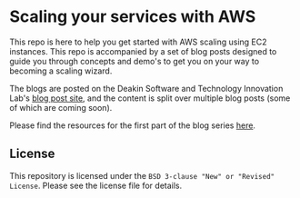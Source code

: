# Scaling your services with AWS

This repo is here to help you get started with AWS scaling using EC2 instances. This repo is accompanied by a set of blog posts designed to guide you through concepts and demo's to get you on your way to becoming a scaling wizard.

The blogs are posted on the Deakin Software and Technology Innovation Lab's [blog post site](http://dstil.ghost.io/), and the content is split over multiple blog posts (some of which are coming soon).

Please find the resources for the first part of the blog series [here](./Part1Resources/).

## License

This repository is licensed under the `BSD 3-clause "New" or "Revised" License`. Please see the license file for details.